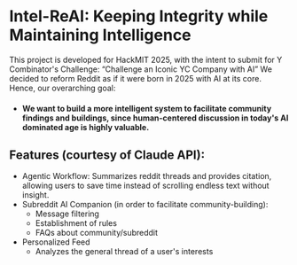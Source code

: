 # Intel-ReAI: Keeping Integrity while Maintaining Intelligence

This project is developed for HackMIT 2025, with the intent to submit for Y Combinator's Challenge: “Challenge an Iconic YC Company with AI”
We decided to reform Reddit as if it were born in 2025 with AI at its core.
Hence, our overarching goal:
- #### We want to build a more intelligent system to facilitate community findings and buildings, since human-centered discussion in today's AI dominated age is highly valuable.

## Features (courtesy of Claude API):
- Agentic Workflow: Summarizes reddit threads and provides citation, allowing users to save time instead of scrolling endless text without insight. 
- Subreddit AI Companion (in order to facilitate community-building):
    - Message filtering
    - Establishment of rules
    - FAQs about community/subreddit
- Personalized Feed
    - Analyzes the general thread of a user's interests

  
